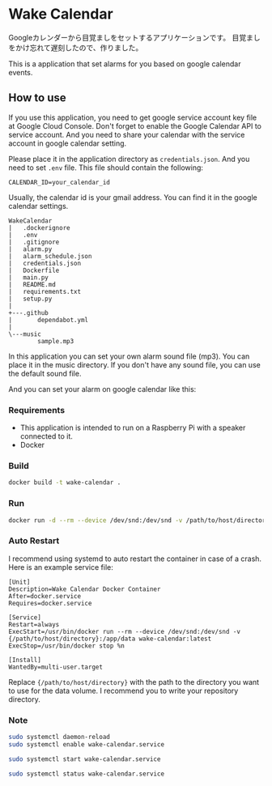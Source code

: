# Wake Calendar

Googleカレンダーから目覚ましをセットするアプリケーションです。
目覚ましをかけ忘れて遅刻したので、作りました。

This is a application that set alarms for you based on google calendar events.

## How to use

If you use this application, you need to get google service account key file at Google Cloud Console.
Don't forget to enable the Google Calendar API to service account. And you need to share your calendar with the service account in google calendar setting.

Please place it in the application directory as `credentials.json`.
And you need to set `.env` file. This file should contain the following:

```env
CALENDAR_ID=your_calendar_id
```

Usually, the calendar id is your gmail address. You can find it in the google calendar settings.

```tree
WakeCalendar
|   .dockerignore
|   .env
|   .gitignore
|   alarm.py
|   alarm_schedule.json
|   credentials.json
|   Dockerfile
|   main.py
|   README.md
|   requirements.txt
|   setup.py
|   
+---.github
|       dependabot.yml
|       
\---music
        sample.mp3
```

In this application you can set your own alarm sound file (mp3). You can place it in the music directory.
If you don't have any sound file, you can use the default sound file.

And you can set your alarm on google calendar like this:

### Requirements

- This application is intended to run on a Raspberry Pi with a speaker connected to it.
- Docker

### Build

```bash
docker build -t wake-calendar .
```

### Run

```bash
docker run -d --rm --device /dev/snd:/dev/snd -v /path/to/host/directory:/app/data wake-calendar:latest
```

### Auto Restart

I recommend using systemd to auto restart the container in case of a crash. Here is an example service file:

```service
[Unit]
Description=Wake Calendar Docker Container
After=docker.service
Requires=docker.service

[Service]
Restart=always
ExecStart=/usr/bin/docker run --rm --device /dev/snd:/dev/snd -v {/path/to/host/directory}:/app/data wake-calendar:latest
ExecStop=/usr/bin/docker stop %n

[Install]
WantedBy=multi-user.target
```

Replace `{/path/to/host/directory}` with the path to the directory you want to use for the data volume.
I recommend you to write your repository directory.

### Note

```bash
sudo systemctl daemon-reload
sudo systemctl enable wake-calendar.service

sudo systemctl start wake-calendar.service

sudo systemctl status wake-calendar.service
```
